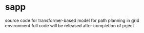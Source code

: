 # sapp
source code for transformer-based model for path planning in grid environment
full code will be released after completion of prject 
